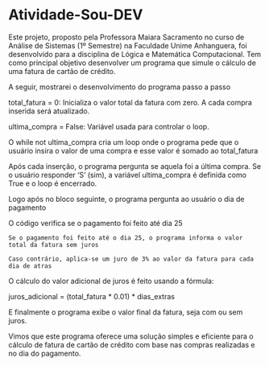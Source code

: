 # Atividade-Sou-DEV

Este projeto, proposto pela Professora Maiara Sacramento no curso de Análise de Sistemas (1º Semestre) na Faculdade Unime Anhanguera, foi desenvolvido para a disciplina de Lógica e Matemática Computacional. Tem como principal objetivo desenvolver um programa que simule o cálculo de uma fatura de cartão de crédito.

A seguir, mostrarei o desenvolvimento do programa passo a passo

total_fatura = 0: Inicializa o valor total da fatura com zero. A cada compra inserida será atualizado.

ultima_compra = False: Variável usada para controlar o loop.

O while not ultima_compra cria um loop onde o programa pede que o usuário insira o valor de uma compra e esse valor é somado ao total_fatura

Após cada inserção, o programa pergunta se aquela foi a última compra. Se o usuário responder ‘S’ (sim), a variável  ultima_compra é definida como True e o loop é encerrado.

Logo após no bloco seguinte, o programa pergunta ao usuário o dia de pagamento

O código verifica se o pagamento foi feito até dia 25

    Se o pagamento foi feito até o dia 25, o programa informa o valor total da fatura sem juros
    
    Caso contrário, aplica-se um juro de 3% ao valor da fatura para cada dia de atras 
    
O cálculo do valor adicional de juros é feito usando a fórmula:

juros_adicional  = (total_fatura * 0.01) *  dias_extras

E finalmente o programa exibe o valor  final da fatura, seja com ou sem juros.

Vimos que este programa oferece uma solução simples e eficiente para o cálculo de fatura de cartão de crédito com base nas compras realizadas e no dia do pagamento.

